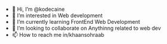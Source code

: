- 👋 Hi, I’m @kodecaine
- 👀 I’m interested in Web development
- 🌱 I’m currently learning FrontEnd Web Development
- 💞️ I’m looking to collaborate on Anythinng related to web dev
- 📫 How to reach me in/khaansohraab

<!---
kodecaine/kodecaine is a ✨ special ✨ repository because its `README.md` (this file) appears on your GitHub profile.
You can click the Preview link to take a look at your changes.
--->
